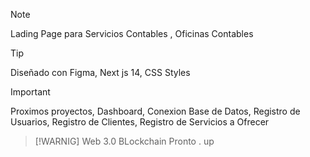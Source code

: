 >[!NOTE]
>Lading Page para Servicios Contables , Oficinas Contables


>[!TIP]
>Diseñado con Figma, Next js 14, CSS Styles


>[!IMPORTANT]
>Proximos proyectos, Dashboard, Conexion Base de Datos, Registro de Usuarios, Registro de Clientes, Registro de Servicios a Ofrecer

>[!WARNIG]
>Web 3.0 BLockchain Pronto . up
